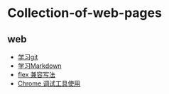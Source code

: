 # Collection-of-web-pages

## web
* [学习git](http://learngitbranching.js.org/)
* [学习Markdown](http://www.jianshu.com/p/q81RER#)
* [flex 兼容写法](http://www.imooc.com/article/2073)
* [Chrome 调试工具使用](https://developers.google.com/web/tools/)
